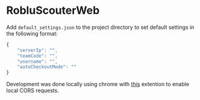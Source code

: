 # RobluScouterWeb
Add `default_settings.json` to the project directory to set default settings in the following format:

```javascript
{
	"serverIp": "",
	"teamCode": "",
	"username": "",
	"autoCheckoutMode": ""
}
```

Development was done locally using chrome with [this](https://chrome.google.com/webstore/detail/cors-toggle/jioikioepegflmdnbocfhgmpmopmjkim?utm_source=chrome-ntp-icon) extention to enable local CORS requests.
